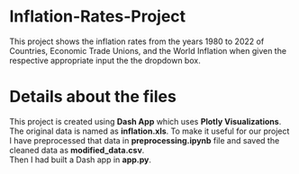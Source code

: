 # Inflation-Rates-Project
This project shows the inflation rates from the years 1980 to 2022 of Countries, Economic Trade Unions, and the World Inflation when given the respective appropriate input the the dropdown box.
# Details about the files
This project is created using **Dash App** which uses **Plotly Visualizations**.<br>
The original data is named as **inflation.xls**. To make it useful for our project I have preprocessed that data in **preprocessing.ipynb** file and saved the cleaned data as **modified_data.csv**.<br>
Then I had built a Dash app in **app.py**.
